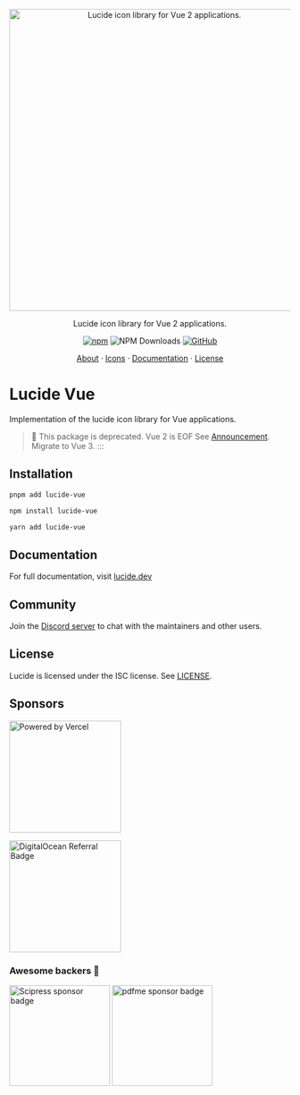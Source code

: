 <p align="center">
  <a href="https://github.com/lucide-icons/lucide">
    <img src="https://lucide.dev/package-logos/lucide-vue.svg" alt="Lucide icon library for Vue 2 applications." width="540">
  </a>
</p>

<p align="center">
Lucide icon library for Vue 2 applications.
</p>

<div align="center">

  [![npm](https://img.shields.io/npm/v/lucide-vue?color=blue)](https://www.npmjs.com/package/lucide-vue)
  ![NPM Downloads](https://img.shields.io/npm/dw/lucide-vue)
  [![GitHub](https://img.shields.io/github/license/lucide-icons/lucide)](https://lucide.dev/license)
</div>

<p align="center">
  <a href="https://lucide.dev/guide/">About</a>
  ·
  <a href="https://lucide.dev/icons/">Icons</a>
  ·
  <a href="https://lucide.dev/guide/packages/lucide-vue">Documentation</a>
  ·
  <a href="https://lucide.dev/license">License</a>
</p>

# Lucide Vue

Implementation of the lucide icon library for Vue applications.

> :rotating_light:
This package is deprecated. Vue 2 is EOF  See [Announcement](https://v2.vuejs.org/eol/). Migrate to Vue 3.
:::

## Installation

```sh
pnpm add lucide-vue
```

```sh
npm install lucide-vue
```

```sh
yarn add lucide-vue
```

## Documentation

For full documentation, visit [lucide.dev](https://lucide.dev/guide/packages/lucide-vue)

## Community

Join the [Discord server](https://discord.gg/EH6nSts) to chat with the maintainers and other users.

## License

Lucide is licensed under the ISC license. See [LICENSE](https://lucide.dev/license).

## Sponsors

<a href="https://vercel.com?utm_source=lucide&utm_campaign=oss">
  <img src="https://lucide.dev/vercel.svg" alt="Powered by Vercel" width="200" />
</a>

<a href="https://www.digitalocean.com/?refcode=b0877a2caebd&utm_campaign=Referral_Invite&utm_medium=Referral_Program&utm_source=badge"><img src="https://lucide.dev/digitalocean.svg" width="200" alt="DigitalOcean Referral Badge" /></a>

### Awesome backers 🍺

<a href="https://www.scipress.io?utm_source=lucide"><img src="https://lucide.dev/sponsors/scipress.svg" width="180" alt="Scipress sponsor badge" /></a>
<a href="https://github.com/pdfme/pdfme"><img src="https://lucide.dev/sponsors/pdfme.svg" width="180" alt="pdfme sponsor badge" /></a>
